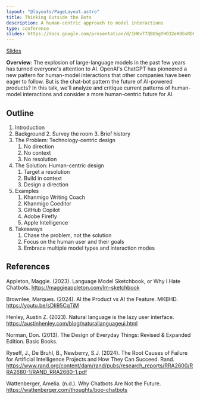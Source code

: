 ```yaml
---
layout: "@layouts/PageLayout.astro"
title: Thinking Outside the Bots
description: A human-centric approach to model interactions
type: conference
slides: https://docs.google.com/presentation/d/1HKv77QBU5gYHO32eKOGsRDK9j5t2mu6YJC-3z_rHXqo/pub?start=false&loop=false&delayms=3000
---
```


[Slides](https://docs.google.com/presentation/d/1HKv77QBU5gYHO32eKOGsRDK9j5t2mu6YJC-3z_rHXqo/pub?start=false&loop=false&delayms=3000)

**Overview**: The explosion of large-language models in the past few years has
turned everyone's attention to AI. OpenAI's ChatGPT has pioneered a new pattern
for human-model interactions that other companies have been eager to follow. But
is the chat-bot pattern the future of AI-powered products? In this talk, we'll
analyze and critique current patterns of human-model interactions and consider a
more human-centric future for AI.

## Outline

1. Introduction
2. Background 2. Survey the room 3. Brief history
3. The Problem: Technology-centric design
   1. No direction
   2. No context
   3. No resolution
4. The Solution: Human-centric design
   1. Target a resolution
   2. Build in context
   3. Design a direction
5. Examples
   1. Khanmigo Writing Coach
   2. Khanmigo Coeditor
   3. GitHub Copilot
   4. Adobe Firefly
   5. Apple Intelligence
6. Takeaways
   1. Chase the problem, not the solution
   2. Focus on the human user and their goals
   3. Embrace multiple model types and interaction modes

## References

Appleton, Maggie. (2023). Language Model Sketchbook, or Why I Hate Chatbots.
https://maggieappleton.com/lm-sketchbook

Brownlee, Marques. (2024). AI the Product vs AI the Feature. MKBHD.
https://youtu.be/sDIi95CqTiM

Henley, Austin Z. (2023). Natural language is the lazy user interface.
https://austinhenley.com/blog/naturallanguageui.html

Norman, Don. (2013). The Design of Everyday Things: Revised & Expanded Edition.
Basic Books.

Ryseff, J., De Bruhl, B., Newberry, S.J. (2024). The Root Causes of Failure for
Artificial Intelligence Projects and How They Can Succeed. Rand.
https://www.rand.org/content/dam/rand/pubs/research_reports/RRA2600/RRA2680-1/RAND_RRA2680-1.pdf

Wattenberger, Amelia. (n.d.). Why Chatbots Are Not the Future.
https://wattenberger.com/thoughts/boo-chatbots
